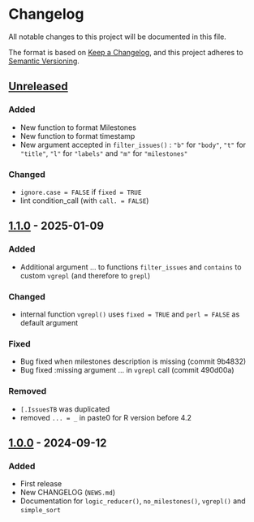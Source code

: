 # Changelog

All notable changes to this project will be documented in this file.

The format is based on [Keep a Changelog](https://keepachangelog.com/en/1.1.0/), and this project adheres
to [Semantic Versioning](https://semver.org/spec/v2.0.0.html).


## [Unreleased]

### Added

* New function to format Milestones
* New function to format timestamp
* New argument accepted in `filter_issues()` : `"b"` for `"body"`, `"t"` for `"title"`, `"l"` for `"labels"` and `"m"` for `"milestones"`

### Changed

* `ignore.case = FALSE` if `fixed = TRUE`
* lint condition_call (with `call. = FALSE`)


## [1.1.0] - 2025-01-09

### Added

* Additional argument ... to functions `filter_issues` and `contains` to custom `vgrepl` (and therefore to `grepl`)

### Changed

* internal function `vgrepl()` uses `fixed = TRUE` and `perl = FALSE` as default argument

### Fixed

* Bug fixed when milestones description is missing (commit 9b4832)
* Bug fixed :missing argument ... in `vgrepl` call (commit 490d00a)

### Removed

* `[.IssuesTB` was duplicated
* removed `... = _` in paste0 for R version before 4.2


## [1.0.0] - 2024-09-12

### Added

* First release
* New CHANGELOG (`NEWS.md`)
* Documentation for `logic_reducer()`, `no_milestones()`, `vgrepl()` and `simple_sort`

[Unreleased]: https://github.com/TanguyBarthelemy/IssueTrackeR/compare/v1.1.0...HEAD
[1.1.0]: https://github.com/TanguyBarthelemy/IssueTrackeR/compare/v1.0.0...v1.1.0
[1.0.0]: https://github.com/TanguyBarthelemy/IssueTrackeR/releases/tag/v1.0.0

